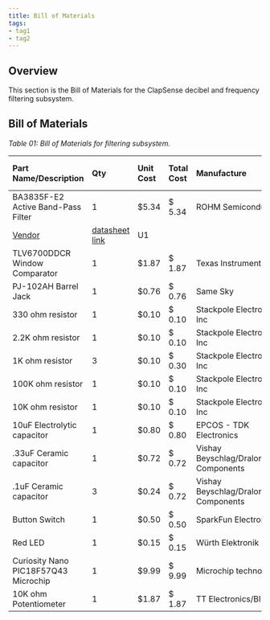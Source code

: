 ```yaml
---
title: Bill of Materials
tags:
- tag1
- tag2
---
```


## Overview
This section is the Bill of Materials for the ClapSense decibel and frequency filtering subsystem.

## Bill of Materials

*Table 01: Bill of Materials for filtering subsystem.*

| **Part Name/Description** | **Qty** | **Unit Cost** | **Total Cost** | **Manufacture** | **Manufacturer #** | **Vendor Link** |**Datasheet Link** | **Schematic Reference Designators** |
|:--------------------|:----|:---------------|:-----|:--------|:-----|:-----|:----|:-----|
BA3835F-E2 Active Band-Pass Filter | 1 | $5.34 | $ 5.34 | ROHM Semiconductor | BA3835F-E2
 | [Vendor](https://www.mouser.com/ProductDetail/ROHM-Semiconductor/BA3835F-E2?qs=IsRgwgmxh69SW0igeBnrlg%3D%3D) | [datasheet link](https://www.mouser.com/catalog/specsheets/rohm%20semiconductor_rohms09307-1.pdf) | U1 |
| TLV6700DDCR Window Comparator | 1 | $1.87 | $ 1.87 | Texas Instruments | TLV6700DDCR | [vendor](https://www.digikey.com/en/products/detail/texas-instruments/TLV6700DDCR/8635318) | [datasheet](ti.com/general/docs/suppproductinfo.tsp?distId=10&gotoUrl=https%3A%2F%2Fwww.ti.com%2Flit%2Fgpn%2Ftlv6700) | U3 |
| PJ-102AH Barrel Jack | 1 | $0.76 | $ 0.76 | Same Sky | CP-102AH-ND | Peralta 109 | [datasheet link](https://www.sameskydevices.com/product/resource/pj-102ah.pdf) | J3 |
| 330 ohm resistor | 1 | $0.10 | $ 0.10 | Stackpole Electronics Inc | CF14JT330R | Peralta 109 | [datasheet link](https://www.seielect.com/catalog/SEI-CF_CFM.pdf) | R5 |
| 2.2K ohm resistor | 1 | $0.10 | $ 0.10 | Stackpole Electronics Inc | CF14JT2K20 | Peralta 109 | [datasheet link](https://www.seielect.com/catalog/SEI-CF_CFM.pdf) | R1 |
| 1K ohm resistor | 3 | $0.10 | $ 0.30 | Stackpole Electronics Inc | CF14JT1K00 | Peralta 109 | [datasheet link](https://www.seielect.com/catalog/SEI-CF_CFM.pdf) | R2, R6, R7 |
| 100K ohm resistor | 1 | $0.10 | $ 0.10 | Stackpole Electronics Inc | CF14JT100K | Peralta 109 | [datasheet link](https://www.seielect.com/catalog/SEI-CF_CFM.pdf) | R3 |
| 10K ohm resistor | 1 | $0.10 | $ 0.10 | Stackpole Electronics Inc | CF14JT10K0 | Peralta 109 | [datasheet link](https://www.seielect.com/catalog/SEI-CF_CFM.pdf) | R4 |
| 10uF Electrolytic capacitor | 1 | $0.80 | $ 0.80 | EPCOS - TDK Electronics | B43821A9106M000 | Peralta 109 | [datasheet link](https://www.tdk-electronics.tdk.com/inf/20/30/db/aec_2013/B41821_B43821.pdf) | C1 |
| .33uF Ceramic capacitor | 1 | $0.72 | $ 0.72 | Vishay Beyschlag/Draloric/BC Components | 1C10Z5U334M050B | Peralta 109 | [datasheet link](https://mm.digikey.com/Volume0/opasdata/d220001/medias/docus/2323/1C-9C_Series_Rev_Sep_2015.pdf) | C4 |
| .1uF Ceramic capacitor | 3 | $0.24 | $ 0.72 | Vishay Beyschlag/Draloric/BC Components | K104K10X7RF5TL2 | Peralta 109 | [datasheet link](https://www.vishay.com/docs/45171/kseries.pdf) | C2, C3, C5 |
| Button Switch | 1 | $0.50 | $ 0.50 | SparkFun Electronics | 00097 | Peralta 109 | Not Provided | SW1 |
| Red LED | 1 | $0.15 | $ 0.15 | Würth Elektronik | 151051RS11000 | Peralta 109 | [datasheet link](https://www.we-online.com/components/products/datasheet/151051RS11000.pdf) | D1 |
| Curiosity Nano PIC18F57Q43 Microchip | 1 | $9.99 | $ 9.99 | Microchip technology | DM164150 | Peralta 109 | [datasheet link](https://ww1.microchip.com/downloads/aemDocuments/documents/MCU08/ProductDocuments/DataSheets/PIC18F27-47-57Q43-Microcontroller-Data-Sheet-XLP-DS40002147.pdf) | U2 |
| 10K ohm Potentiometer  | 1 | $1.87 | $ 1.87 | TT Electronics/BI | P160KN-0QC15B10K | Peralta 109 | [datasheet link](https://www.ttelectronics.com/TTElectronics/media/ProductFiles/Datasheet/P160.pdf) | RV1 |
